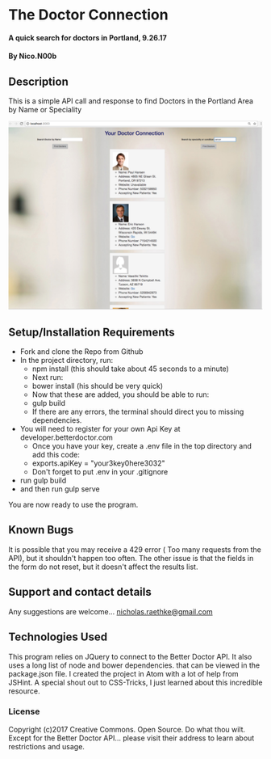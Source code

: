 # The Doctor Connection

#### A quick search for doctors in Portland, 9.26.17

#### By Nico.N00b

## Description

This is a simple API call and response to find Doctors in the Portland Area by Name or Speciality

![A Screen Shot of an example search for Cancer Doctors](/img/Screen.png "Oncology")

## Setup/Installation Requirements

* Fork and clone the Repo from Github
* In the project directory, run:
  * npm install (this should take about 45 seconds to a minute)
  * Next run:
  * bower install (his should be very quick)
  * Now that these are added, you should be able to run:
  * gulp build  
  * If there are any errors, the terminal should direct you to missing dependencies.
* You will need to register for your own Api Key at developer.betterdoctor.com
  * Once you have your key, create a .env file in the top directory and add this code:
  * exports.apiKey = "your3key0here3032"
  * Don't forget to put .env in your .gitignore
* run gulp build
* and then run gulp serve

You are now ready to use the program.

## Known Bugs

It is possible that you may receive a 429 error ( Too many requests from the API), but it shouldn't happen too often.  The other issue is that the fields in the form do not reset, but it doesn't affect the results list.  

## Support and contact details

Any suggestions are welcome... nicholas.raethke@gmail.com

## Technologies Used

This program relies on JQuery to connect to the Better Doctor API.  It also uses a long list of node and bower dependencies. that can be viewed in the package.json file.  I created the project in Atom with a lot of help from JSHint.  A special shout out to CSS-Tricks, I just learned about this incredible resource.

### License

Copyright (c)2017 Creative Commons. Open Source. Do what thou wilt.
Except for the Better Doctor API... please visit their address to learn about restrictions and usage.
